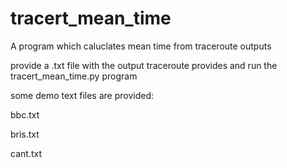 # tracert_mean_time
A program which caluclates mean time from traceroute outputs

provide a .txt file with the output traceroute provides and run the tracert_mean_time.py program

some demo text files are provided:

  bbc.txt
  
  bris.txt
  
  cant.txt
